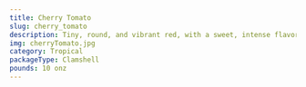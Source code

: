 ```yaml
---
title: Cherry Tomato
slug: cherry_tomato
description: Tiny, round, and vibrant red, with a sweet, intense flavor. Perfect for salads, garnishes, or as a healthy snack. High in vitamin C, lycopene, and antioxidants. Their size and versatility make them ideal for gourmet dishes or quick meals.
img: cherryTomato.jpg
category: Tropical
packageType: Clamshell
pounds: 10 onz
---
```

